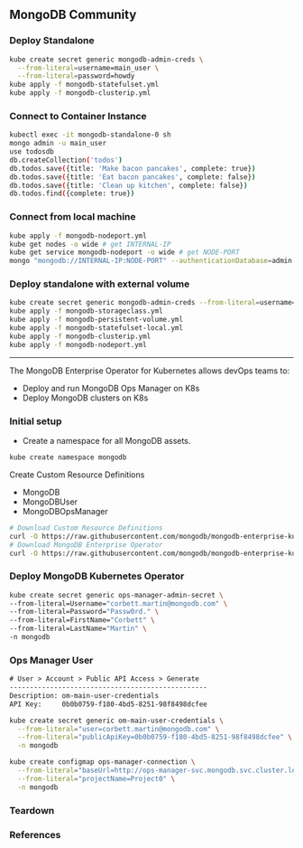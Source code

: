 
## MongoDB Community

### Deploy Standalone

```bash
kube create secret generic mongodb-admin-creds \
  --from-literal=username=main_user \
  --from-literal=password=howdy
kube apply -f mongodb-statefulset.yml
kube apply -f mongodb-clusterip.yml
```

### Connect to Container Instance

```bash
kubectl exec -it mongodb-standalone-0 sh
mongo admin -u main_user
use todosdb
db.createCollection('todos')
db.todos.save({title: 'Make bacon pancakes', complete: true})
db.todos.save({title: 'Eat bacon pancakes', complete: false})
db.todos.save({title: 'Clean up kitchen', complete: false})
db.todos.find({complete: true})
```

### Connect from local machine

```bash
kube apply -f mongodb-nodeport.yml
kube get nodes -o wide # get INTERNAL-IP
kube get service mongodb-nodeport -o wide # get NODE-PORT
mongo "mongodb://INTERNAL-IP:NODE-PORT" --authenticationDatabase=admin --username=main_user
```

### Deploy standalone with external volume

```bash
kube create secret generic mongodb-admin-creds --from-literal=username=main_user --from-literal=password=howdy
kube apply -f mongodb-storageclass.yml
kube apply -f mongodb-persistent-volume.yml
kube apply -f mongodb-statefulset-local.yml
kube apply -f mongodb-clusterip.yml
kube apply -f mongodb-nodeport.yml
```

---

The MongoDB Enterprise Operator for Kubernetes allows devOps teams to:

* Deploy and run MongoDB Ops Manager on K8s
* Deploy MongoDB clusters on K8s

### Initial setup

* Create a namespace for all MongoDB assets.

```bash
kube create namespace mongodb
```

Create Custom Resource Definitions

* MongoDB
* MongoDBUser
* MongoDBOpsManager

```bash
# Download Custom Resource Definitions
curl -O https://raw.githubusercontent.com/mongodb/mongodb-enterprise-kubernetes/master/crds.yaml
# Download MongoDB Enterprise Operator
curl -O https://raw.githubusercontent.com/mongodb/mongodb-enterprise-kubernetes/master/mongodb-enterprise.yaml
```

### Deploy MongoDB Kubernetes Operator

```bash
kube create secret generic ops-manager-admin-secret \
--from-literal=Username="corbett.martin@mongodb.com" \
--from-literal=Password="Passw0rd." \
--from-literal=FirstName="Corbett" \
--from-literal=LastName="Martin" \
-n mongodb
```

### Ops Manager User

```txt
# User > Account > Public API Access > Generate
-------------------------------------------------
Description: om-main-user-credentials
API Key:     0b0b0759-f180-4bd5-8251-98f8498dcfee
```

```bash
kube create secret generic om-main-user-credentials \
  --from-literal="user=corbett.martin@mongodb.com" \
  --from-literal="publicApiKey=0b0b0759-f180-4bd5-8251-98f8498dcfee" \
  -n mongodb
```

```bash
kube create configmap ops-manager-connection \
  --from-literal="baseUrl=http://ops-manager-svc.mongodb.svc.cluster.local:8080" \
  --from-literal="projectName=Project0" \
  -n mongodb
```

### Teardown




























### References
